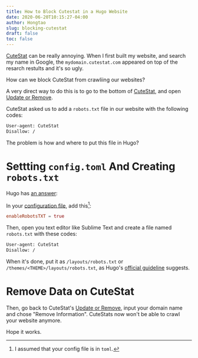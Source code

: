 ```yaml
---
title: How to Block Cutestat in a Hugo Website
date: 2020-06-20T10:15:27-04:00
author: Hongtao
slug: blocking-cutestat
draft: false
toc: false
---
```


[CuteStat](https://www.cutestat.com/) can be really annoying. When I first built my website, and search my name in Google, the `mydomain.cutestat.com` appeared on top of the resarch restults and it's so ugly. 

How can we block CuteStat from crawliing our websites?

A very direct way to do this is to go to the bottom of [CuteStat](https://www.cutestat.com/), and open [Update or Remove](https://www.cutestat.com/remove).

CuteStat asked us to add a `robots.txt` file in our website with the following codes:

```txt
User-agent: CuteStat
Disallow: /
```

The problem is how and where to put this file in Hugo?

# Settting `config.toml` And Creating `robots.txt`

Hugo has [an answer](https://gohugo.io/templates/robots/):

In your [configuration file](https://gohugo.io/getting-started/configuration/), add this[^1]:

```toml
enableRobotsTXT = true
```

Then, open you text editor like Sublime Text and create a file named `robots.txt` with these codes:

```txt
User-agent: CuteStat
Disallow: /
```

When it's done, put it as `/layouts/robots.txt` or `/themes/<THEME>/layouts/robots.txt`, as Hugo's [official guideline](https://gohugo.io/templates/robots/#robotstxt-template-lookup-order) suggests. 

# Remove Data on CuteStat

Then, go back to CuteStat's [Update or Remove](https://www.cutestat.com/remove), input your domain name and chose "Remove Information". CuteStats now won't be able to crawl your website anymore. 

Hope it works. 



[^1]: I assumed that your config file is in `toml`. 